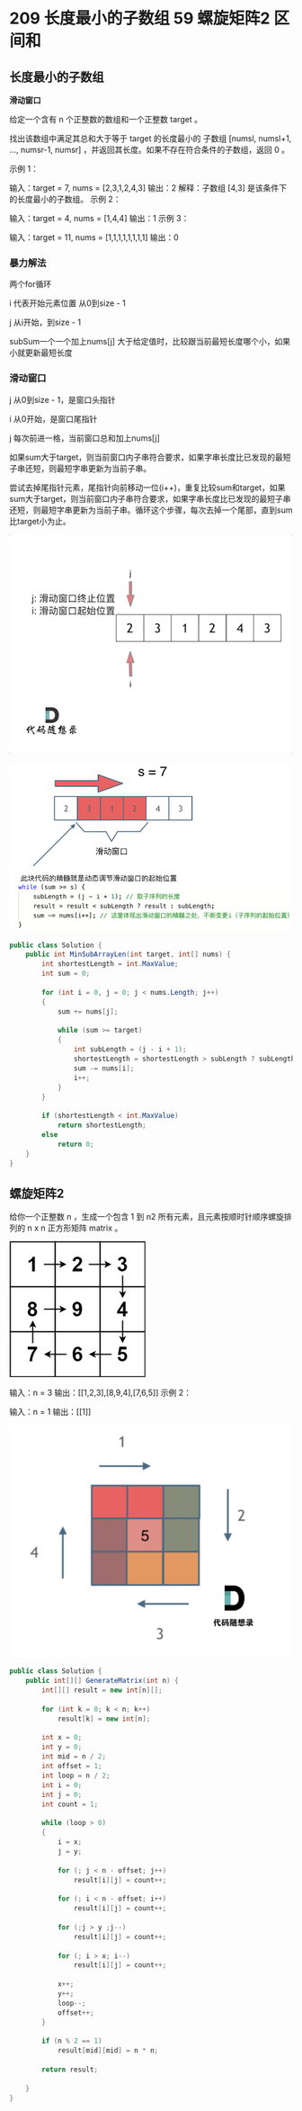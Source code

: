 # 209 长度最小的子数组 59 螺旋矩阵2 区间和

## 长度最小的子数组

**滑动窗口**

给定一个含有 n 个正整数的数组和一个正整数 target 。

找出该数组中满足其总和大于等于 target 的长度最小的 子数组 [numsl, numsl+1, ..., numsr-1, numsr] ，并返回其长度。如果不存在符合条件的子数组，返回 0 。

示例 1：

输入：target = 7, nums = [2,3,1,2,4,3]
输出：2
解释：子数组 [4,3] 是该条件下的长度最小的子数组。
示例 2：

输入：target = 4, nums = [1,4,4]
输出：1
示例 3：

输入：target = 11, nums = [1,1,1,1,1,1,1,1]
输出：0

### 暴力解法

两个for循环

i 代表开始元素位置 从0到size - 1

j 从i开始，到size - 1

subSum一个一个加上nums[j] 大于给定值时，比较跟当前最短长度哪个小，如果小就更新最短长度

### 滑动窗口

j 从0到size - 1，是窗口头指针

i 从0开始，是窗口尾指针

j 每次前进一格，当前窗口总和加上nums[j]

如果sum大于target，则当前窗口内子串符合要求，如果字串长度比已发现的最短子串还短，则最短字串更新为当前子串。

尝试去掉尾指针元素，尾指针向前移动一位(i++)，重复比较sum和target，如果sum大于target，则当前窗口内子串符合要求，如果字串长度比已发现的最短子串还短，则最短字串更新为当前子串。循环这个步骤，每次去掉一个尾部，直到sum比target小为止。

![长度最小的子数组](./209.长度最小的子数组.gif)

![滑动窗口](./滑动窗口.png)

```c#
public class Solution {
    public int MinSubArrayLen(int target, int[] nums) {
        int shortestLength = int.MaxValue;
        int sum = 0;

        for (int i = 0, j = 0; j < nums.Length; j++)
        {
            sum += nums[j];

            while (sum >= target)
            {
                int subLength = (j - i + 1);
                shortestLength = shortestLength > subLength ? subLength : shortestLength;
                sum -= nums[i];
                i++;
            }
        }

        if (shortestLength < int.MaxValue)
            return shortestLength;
        else
            return 0;
    }
}
```

## 螺旋矩阵2

给你一个正整数 n ，生成一个包含 1 到 n2 所有元素，且元素按顺时针顺序螺旋排列的 n x n 正方形矩阵 matrix 。

![螺旋矩阵2](./螺旋矩阵2.jpg)

输入：n = 3
输出：[[1,2,3],[8,9,4],[7,6,5]]
示例 2：

输入：n = 1
输出：[[1]]

![循环方式](./循环方式.png)

```c#
public class Solution {
    public int[][] GenerateMatrix(int n) {
        int[][] result = new int[n][];

        for (int k = 0; k < n; k++)
            result[k] = new int[n];

        int x = 0;
        int y = 0;
        int mid = n / 2;
        int offset = 1;
        int loop = n / 2;
        int i = 0;
        int j = 0;
        int count = 1;

        while (loop > 0)
        {
            i = x;
            j = y;

            for (; j < n - offset; j++)
                result[i][j] = count++;

            for (; i < n - offset; i++)
                result[i][j] = count++;

            for (;j > y ;j--)
                result[i][j] = count++;
            
            for (; i > x; i--)
                result[i][j] = count++;
            
            x++;
            y++;
            loop--;
            offset++;
        }

        if (n % 2 == 1)
            result[mid][mid] = n * n;
        
        return result;

    }
}
```